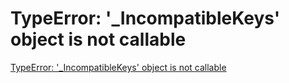 # TypeError: '_IncompatibleKeys' object is not callable
[TypeError: '_IncompatibleKeys' object is not callable](https://aiwithcloud.com/2022/02/12/typeerror-_incompatiblekeys-object-is-not-callable/)